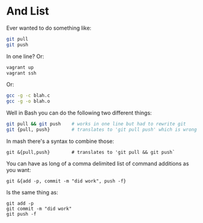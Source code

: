 
# And List

Ever wanted to do something like:

```Bash
git pull
git push
```

In one line? Or:

```Bash
vagrant up
vagrant ssh
```

Or:

```Bash
gcc -g -c blah.c
gcc -g -o blah.o
```

Well in Bash you can do the following two different things:

```Bash
git pull && git push    # works in one line but had to rewrite git
git {pull, push}        # translates to 'git pull push' which is wrong
```

In mash there's a syntax to combine those:

```Mash
git &{pull,push}        # translates to 'git pull && git push`
```

You can have as long of a comma delimited list of command additions as you want:

```Mash
git &{add -p, commit -m "did work", push -f}
```

Is the same thing as:

```Mash
git add -p
git commit -m "did work"
git push -f
```



